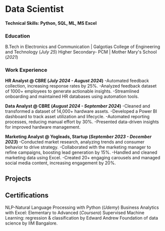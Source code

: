 # Data Scientist


#### Technical Skills: Python, SQL, ML, MS Excel


### Education
B.Tech in Electronics and Communication | Galgotias College of Engineering and Technology (_July 25_) 
Higher Secondary- PCM | Mother Mary's School (_2021_)
### Work Experience
**HR Analyst @ CBRE (_July 2024 - August 2024_)**
-Automated feedback collection, increasing response rates by 25%.
-Analyzed feedback dataset of 1000+ employees to generate actionable insights.
-Streamlined onboarding and maintained HR databases using automation tools.

**Data Analyst @ CBRE (_August 2024 - September 2024_)**
-Cleaned and transformed a dataset of 14,000+ hardware assets.
-Developed a Power BI dashboard to track asset utilization and lifecycle.
-Automated reporting processes, reducing manual effort by 30%.
-Presented data-driven insights for improved hardware management.

**Marketing Analyst @ Yogleads, Startup (_September 2023 - December 2023_)**
-Conducted market research, analyzing trends and consumer behavior to drive strategy.
-Collaborated with the marketing manager to refine campaigns, boosting lead generation by 15%.
-Handled and cleaned marketing data using Excel.
-Created 20+ engaging carousels and managed social media content, increasing engagement by 20%.
 
## Projects
### 




## Certifications 
NLP-Natural Language Processing with Python (_Udemy_)
Business Analytics with Excel: Elementary to Advanced (_Coursera_)
Supervised Machine Learning: regression & classification by Edward Andrew
Foundation of data science by IIM Bangalore.
